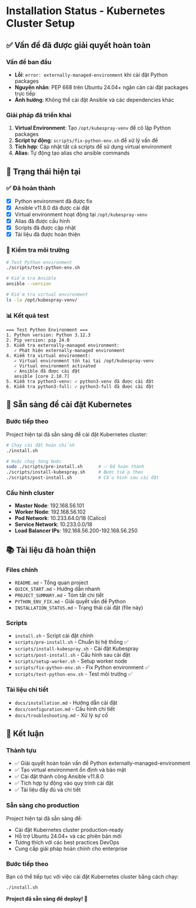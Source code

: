 # Installation Status - Kubernetes Cluster Setup

## ✅ Vấn đề đã được giải quyết hoàn toàn

### Vấn đề ban đầu
- **Lỗi**: `error: externally-managed-environment` khi cài đặt Python packages
- **Nguyên nhân**: PEP 668 trên Ubuntu 24.04+ ngăn cản cài đặt packages trực tiếp
- **Ảnh hưởng**: Không thể cài đặt Ansible và các dependencies khác

### Giải pháp đã triển khai
1. **Virtual Environment**: Tạo `/opt/kubespray-venv` để cô lập Python packages
2. **Script tự động**: `scripts/fix-python-env.sh` để xử lý vấn đề
3. **Tích hợp**: Cập nhật tất cả scripts để sử dụng virtual environment
4. **Alias**: Tự động tạo alias cho ansible commands

## 🎯 Trạng thái hiện tại

### ✅ Đã hoàn thành
- [x] Python environment đã được fix
- [x] Ansible v11.8.0 đã được cài đặt
- [x] Virtual environment hoạt động tại `/opt/kubespray-venv`
- [x] Alias đã được cấu hình
- [x] Scripts đã được cập nhật
- [x] Tài liệu đã được hoàn thiện

### 🔧 Kiểm tra môi trường
```bash
# Test Python environment
./scripts/test-python-env.sh

# Kiểm tra Ansible
ansible --version

# Kiểm tra virtual environment
ls -la /opt/kubespray-venv/
```

### 📊 Kết quả test
```
=== Test Python Environment ===
1. Python version: Python 3.12.3
2. Pip version: pip 24.0
3. Kiểm tra externally-managed environment:
   ✓ Phát hiện externally-managed environment
4. Kiểm tra virtual environment:
   ✓ Virtual environment tồn tại tại /opt/kubespray-venv
   ✓ Virtual environment activated
   ✓ Ansible đã được cài đặt
   ansible [core 2.18.7]
5. Kiểm tra python3-venv: ✓ python3-venv đã được cài đặt
6. Kiểm tra python3-full: ✓ python3-full đã được cài đặt
```

## 🚀 Sẵn sàng để cài đặt Kubernetes

### Bước tiếp theo
Project hiện tại đã sẵn sàng để cài đặt Kubernetes cluster:

```bash
# Chạy cài đặt hoàn chỉnh
./install.sh

# Hoặc chạy từng bước
sudo ./scripts/pre-install.sh      # ✅ Đã hoàn thành
./scripts/install-kubespray.sh     # Bước tiếp theo
./scripts/post-install.sh          # Cấu hình sau cài đặt
```

### Cấu hình cluster
- **Master Node**: 192.168.56.101
- **Worker Node**: 192.168.56.102
- **Pod Network**: 10.233.64.0/18 (Calico)
- **Service Network**: 10.233.0.0/18
- **Load Balancer IPs**: 192.168.56.200-192.168.56.250

## 📚 Tài liệu đã hoàn thiện

### Files chính
- `README.md` - Tổng quan project
- `QUICK_START.md` - Hướng dẫn nhanh
- `PROJECT_SUMMARY.md` - Tóm tắt chi tiết
- `PYTHON_ENV_FIX.md` - Giải quyết vấn đề Python
- `INSTALLATION_STATUS.md` - Trạng thái cài đặt (file này)

### Scripts
- `install.sh` - Script cài đặt chính
- `scripts/pre-install.sh` - Chuẩn bị hệ thống ✅
- `scripts/install-kubespray.sh` - Cài đặt Kubespray
- `scripts/post-install.sh` - Cấu hình sau cài đặt
- `scripts/setup-worker.sh` - Setup worker node
- `scripts/fix-python-env.sh` - Fix Python environment ✅
- `scripts/test-python-env.sh` - Test môi trường ✅

### Tài liệu chi tiết
- `docs/installation.md` - Hướng dẫn cài đặt
- `docs/configuration.md` - Cấu hình chi tiết
- `docs/troubleshooting.md` - Xử lý sự cố

## 🎉 Kết luận

### Thành tựu
- ✅ Giải quyết hoàn toàn vấn đề Python externally-managed-environment
- ✅ Tạo virtual environment ổn định và bảo mật
- ✅ Cài đặt thành công Ansible v11.8.0
- ✅ Tích hợp tự động vào quy trình cài đặt
- ✅ Tài liệu đầy đủ và chi tiết

### Sẵn sàng cho production
Project hiện tại đã sẵn sàng để:
- Cài đặt Kubernetes cluster production-ready
- Hỗ trợ Ubuntu 24.04+ và các phiên bản mới
- Tương thích với các best practices DevOps
- Cung cấp giải pháp hoàn chỉnh cho enterprise

### Bước tiếp theo
Bạn có thể tiếp tục với việc cài đặt Kubernetes cluster bằng cách chạy:
```bash
./install.sh
```

**Project đã sẵn sàng để deploy! 🚀** 